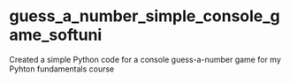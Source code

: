 # guess_a_number_simple_console_game_softuni
Created a simple Python code for a console guess-a-number game for my Pyhton fundamentals course
